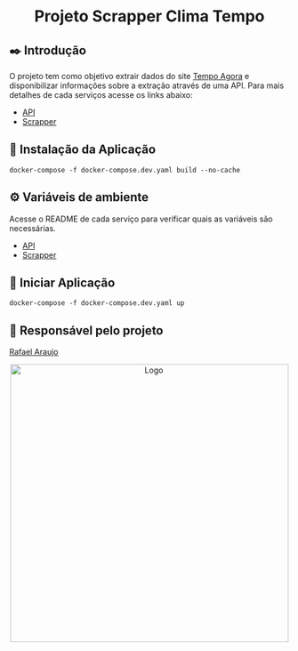 <div align="center"><h1>Projeto Scrapper Clima Tempo</h1></div>

## ✒️ Introdução
O projeto tem como objetivo extrair dados do site [Tempo Agora](https://www.tempoagora.com.br/) e disponibilizar informações sobre a extração através de uma API.
Para mais detalhes de cada serviços acesse os links abaixo:
- [API](./api)
- [Scrapper](./scrapper)

## 🔌 Instalação da Aplicação
```
docker-compose -f docker-compose.dev.yaml build --no-cache
```

## ⚙️ Variáveis de ambiente
Acesse o README de cada serviço para verificar quais as variáveis são necessárias.
- [API](./api)
- [Scrapper](./scrapper)


## 📀 Iniciar Aplicação
```
docker-compose -f docker-compose.dev.yaml up
```

## 🧔 Responsável pelo projeto
<p><a href="mailto:bsb.rafaelaraujo@gmail.com.br">Rafael Araujo</a></p>
<div align="center"><img width="500" alt="Logo" src="https://s3.amazonaws.com/sample-login/companies/avatars/000/003/383/original/gaivota_logo_oficial.png?1541450807"></div>
